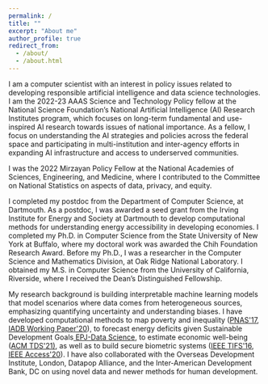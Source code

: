 ```yaml
---
permalink: /
title: ""
excerpt: "About me"
author_profile: true
redirect_from: 
  - /about/
  - /about.html
---
```

I am a computer scientist with an interest in policy issues related to developing responsible artificial intelligence and data science technologies. I am the 2022-23 AAAS Science and Technology Policy fellow at the National Science Foundation’s National Artificial Intelligence (AI) Research Institutes program, which focuses on long-term fundamental and use-inspired AI research towards issues of national importance. As a fellow, I focus on understanding the AI strategies and policies across the federal space and participating in multi-institution and inter-agency efforts in expanding AI infrastructure and access to underserved communities.

I was the 2022 Mirzayan Policy Fellow at the National Academies of Sciences, Engineering, and Medicine, where I contributed to the Committee on National Statistics on aspects of data, privacy, and equity. 
  
I completed my postdoc from the Department of Computer Science, at Dartmouth. As a postdoc, I was awarded a seed grant from the Irving Institute for Energy and Society at Dartmouth to develop computational methods for understanding energy accessibility in developing economies. I completed my Ph.D. in Computer Science from the State University of New York at Buffalo, where my doctoral work was awarded the Chih Foundation Research Award. Before my Ph.D., I was a researcher in the Computer Science and Mathematics Division, at Oak Ridge National Laboratory. I obtained my M.S. in Computer Science from the University of California, Riverside, where I received the Dean’s Distinguished Fellowship. 

My research background is building interpretable machine learning models that model scenarios where data comes from heterogeneous sources, emphasizing quantifying uncertainty and understanding biases. I have developed computational methods to map poverty and inequality (<a href="https://www.pnas.org/content/114/46/E9783">PNAS'17</a>, <a href="https://publications.iadb.org/en/estimating-and-forecasting-income-poverty-and-inequality-in-haiti-using-satellite-imagery-and-mobile-phone-data">IADB Working Paper'20</a>), to forecast energy deficits given Sustainable Development Goals<a href="https://epjdatascience.springeropen.com/articles/10.1140/epjds/s13688-022-00371-5"> EPJ-Data Science</a>, to estimate economic well-being (<a href="https://dl.acm.org/doi/10.1145/3498332">ACM TDS'21)</a>, as well as to build secure biometric systems (<a href="assets/docs/ieee_tifs.pdf">IEEE TIFS'16</a>, <a href="https://ieeexplore.ieee.org/document/9157880">IEEE Access'20</a>). I have also collaborated with the Overseas Development Institute, London, Datapop Alliance, and the Inter-American Development Bank, DC on using novel data and newer methods for human development.

